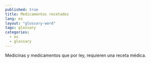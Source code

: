 ```yaml
---
published: true
title: Medicamentos recetados
lang: es
layout: "glossary-word"
tags: glossary
categories:
  - es
  - glossary
---
```


Medicinas y medicamentos que por ley, requieren una receta médica.
